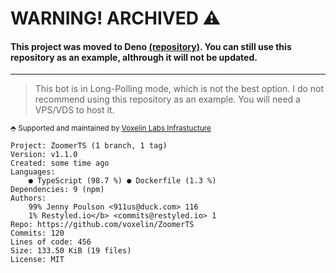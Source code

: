 # WARNING! ARCHIVED ⚠
#### This project was moved to Deno [(repository)](https://github.com/voxelin/ZoomerDeno). You can still use this repository as an example, althrough it will not be updated.
-----
> This bot is in Long-Polling mode, which is not the best option. I do not recommend using this repository as an example. You will need a VPS/VDS to host it.

<sup>⬘ Supported and maintained by [Voxelin Labs Infrastucture](https://www.ieljit.lol)</sup>

```
Project: ZoomerTS (1 branch, 1 tag)
Version: v1.1.0
Created: some time ago
Languages:
    ● TypeScript (98.7 %) ● Dockerfile (1.3 %)
Dependencies: 9 (npm)
Authors:
    99% Jenny Poulson <911us@duck.com> 116
    1% Restyled.io</b> <commits@restyled.io> 1
Repo: https://github.com/voxelin/ZoomerTS
Commits: 120
Lines of code: 456
Size: 133.50 KiB (19 files)
License: MIT
```
